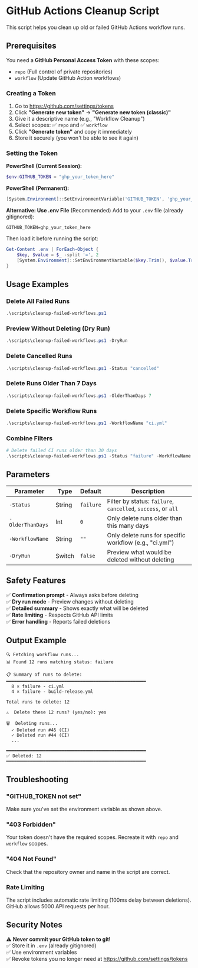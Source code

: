 # GitHub Actions Cleanup Script

This script helps you clean up old or failed GitHub Actions workflow runs.

## Prerequisites

You need a **GitHub Personal Access Token** with these scopes:
- `repo` (Full control of private repositories)
- `workflow` (Update GitHub Action workflows)

### Creating a Token

1. Go to https://github.com/settings/tokens
2. Click **"Generate new token"** → **"Generate new token (classic)"**
3. Give it a descriptive name (e.g., "Workflow Cleanup")
4. Select scopes: ✅ `repo` and ✅ `workflow`
5. Click **"Generate token"** and copy it immediately
6. Store it securely (you won't be able to see it again)

### Setting the Token

**PowerShell (Current Session):**
```powershell
$env:GITHUB_TOKEN = "ghp_your_token_here"
```

**PowerShell (Permanent):**
```powershell
[System.Environment]::SetEnvironmentVariable('GITHUB_TOKEN', 'ghp_your_token_here', 'User')
```

**Alternative: Use .env File** (Recommended)
Add to your `.env` file (already gitignored):
```
GITHUB_TOKEN=ghp_your_token_here
```

Then load it before running the script:
```powershell
Get-Content .env | ForEach-Object { 
    $key, $value = $_ -split '=', 2
    [System.Environment]::SetEnvironmentVariable($key.Trim(), $value.Trim())
}
```

## Usage Examples

### Delete All Failed Runs
```powershell
.\scripts\cleanup-failed-workflows.ps1
```

### Preview Without Deleting (Dry Run)
```powershell
.\scripts\cleanup-failed-workflows.ps1 -DryRun
```

### Delete Cancelled Runs
```powershell
.\scripts\cleanup-failed-workflows.ps1 -Status "cancelled"
```

### Delete Runs Older Than 7 Days
```powershell
.\scripts\cleanup-failed-workflows.ps1 -OlderThanDays 7
```

### Delete Specific Workflow Runs
```powershell
.\scripts\cleanup-failed-workflows.ps1 -WorkflowName "ci.yml"
```

### Combine Filters
```powershell
# Delete failed CI runs older than 30 days
.\scripts\cleanup-failed-workflows.ps1 -Status "failure" -WorkflowName "ci.yml" -OlderThanDays 30
```

## Parameters

| Parameter | Type | Default | Description |
|-----------|------|---------|-------------|
| `-Status` | String | `failure` | Filter by status: `failure`, `cancelled`, `success`, or `all` |
| `-OlderThanDays` | Int | `0` | Only delete runs older than this many days |
| `-WorkflowName` | String | `""` | Only delete runs for specific workflow (e.g., "ci.yml") |
| `-DryRun` | Switch | `false` | Preview what would be deleted without deleting |

## Safety Features

✅ **Confirmation prompt** - Always asks before deleting  
✅ **Dry run mode** - Preview changes without deleting  
✅ **Detailed summary** - Shows exactly what will be deleted  
✅ **Rate limiting** - Respects GitHub API limits  
✅ **Error handling** - Reports failed deletions

## Output Example

```
🔍 Fetching workflow runs...
📊 Found 12 runs matching status: failure

📋 Summary of runs to delete:
━━━━━━━━━━━━━━━━━━━━━━━━━━━━━━━━━━━━━━━━━━━━━━━━━━━━━
  8 × failure - ci.yml
  4 × failure - build-release.yml

Total runs to delete: 12

⚠️  Delete these 12 runs? (yes/no): yes

🗑️  Deleting runs...
  ✓ Deleted run #45 (CI)
  ✓ Deleted run #44 (CI)
  ...

━━━━━━━━━━━━━━━━━━━━━━━━━━━━━━━━━━━━━━━━━━━━━━━━━━━━━
✅ Deleted: 12
━━━━━━━━━━━━━━━━━━━━━━━━━━━━━━━━━━━━━━━━━━━━━━━━━━━━━
```

## Troubleshooting

### "GITHUB_TOKEN not set"
Make sure you've set the environment variable as shown above.

### "403 Forbidden"
Your token doesn't have the required scopes. Recreate it with `repo` and `workflow` scopes.

### "404 Not Found"
Check that the repository owner and name in the script are correct.

### Rate Limiting
The script includes automatic rate limiting (100ms delay between deletions). GitHub allows 5000 API requests per hour.

## Security Notes

⚠️ **Never commit your GitHub token to git!**  
✅ Store it in `.env` (already gitignored)  
✅ Use environment variables  
✅ Revoke tokens you no longer need at https://github.com/settings/tokens
